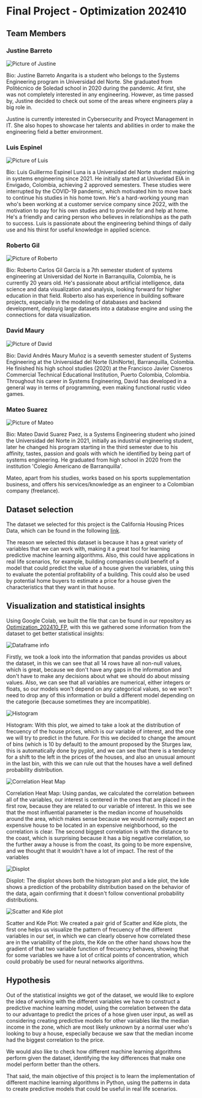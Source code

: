 # Final Project - Optimization 202410

## Team Members

### Justine Barreto

![Picture of Justine](assets/TeamPictures/Justine.jpeg)

Bio: Justine Barreto Angarita is a student who belongs to the Systems Engineering program in Universidad del Norte. She graduated from Politécnico de Soledad school in 2020 during the pandemic. At first, she was not completely interested in any engineering. However, as time passed by, Justine decided to check out some of the areas where engineers play a big role in. 

Justine is currently interested in Cybersecurity and Proyect Management in IT. She also hopes to showcase her talents and abilities in order to make the engineering field a better environment.

### Luis Espinel

![Picture of Luis](assets/TeamPictures/Luis.jpeg)

Bio: Luis Guillermo Espinel Luna is a Universidad del Norte student majoring in systems engineering since 2021. He initially started at Univeridad EIA in Envigado, Colombia, achieving 2 approved semesters. These studies were interrupted by the COVID-19 pandemic, which motivated him to move back to continue his studies in his home town. He's a hard-working young man who's been working at a customer service company since 2022, with the motivation to pay for his own studies and to provide for and help at home. He's a friendly and caring person who believes in relationships as the path to success. Luis is passionate about the engineering behind things of daily use and his thirst for useful knowledge in applied science.

### Roberto Gil

![Picture of Roberto](assets/TeamPictures/Roberto.jpeg)

Bio: Roberto Carlos Gil García is a 7th semester student of systems engineering at Universidad del Norte in Barranquilla, Colombia, he is currently 20 years old. He's passionate about artificial intelligence, data science and data visualization and analysis, looking forward for higher education in that field. Roberto also has experience in building software projects, especially in the modeling of databases and backend development, deployig large datasets into a database engine and using the connections for data visualization. 

### David Maury

![Picture of David](assets/TeamPictures/David.jpeg)

Bio: David Andrés Maury Muñoz is a seventh semester student of Systems Engineering at the Universidad del Norte (UniNorte), Barranquilla, Colombia. He finished his high school studies (2020) at the Francisco Javier Cisneros Commercial Technical Educational Institution, Puerto Colombia, Colombia. Throughout his career in Systems Engineering, David has developed in a general way in terms of programming, even making functional rustic video games.

### Mateo Suarez

![Picture of Mateo](assets/TeamPictures/Mateo.jpeg)

Bio: Mateo David Suarez Paez, is a Systems Engineering student who joined the Universidad del Norte in 2021, initially as
industrial engineering student, later he changed his program starting in the third semester due to his affinity, tastes, passion
and goals with which he identified by being part of systems engineering. He graduated from high school in 2020 from the institution 'Colegio Americano de Barranquilla'.

Mateo, apart from his studies, works based on his sports supplementation business, and offers his services/knowledge as an engineer to a Colombian company (freelance).

## Dataset selection

The dataset we selected for this project is the California Housing Prices Data, which can be found in the following [link](https://www.kaggle.com/datasets/fedesoriano/california-housing-prices-data-extra-features/code).

The reason we selected this dataset is because it has a great variety of variables that we can work with, making it a great tool for learning predictive machine learning algorithms. Also, this could have applications in real life scenarios, for example, building companies could benefit of a model that could predict the value of a house given the variables, using this to evaluate the potential profitability of a building. This could also be used by potential home buyers to estimate a price for a house given the characteristics that they want in that house.

## Visualization and statistical insights

Using Google Colab, we built the file that can be found in our repository as [Optimization_202410_FP](assets\DatasetVisualization\Optimization_202410_FP.ipynb), with this we gathered some information from the dataset to get better statistical insights:

![Dataframe info](assets/DatasetVisualization/DatasetInfo.png)

Firstly, we took a look into the information that pandas provides us about the dataset, in this we can see that all 14 rows have all non-null values, which is great, because we don't have any gaps in the information and don't have to make any decisions about what we should do about missing values. Also, we can see that all variables are numerical, either integers or floats, so our models won't depend on any categorical values, so we won't need to drop any of this information or build a different model depending on the categorie (because sometimes they are incompatible).

![Histogram](assets/DatasetVisualization/Histogram.png)

Histogram: With this plot, we aimed to take a look at the distribution of frecuency of the house prices, which is our variable of interest, and the one we will try to predict in the future. For this we decided to change the amount of bins (which is 10 by default) to the amount proposed by the Sturges law, this is automatically done by pyplot, and we can see that there is a tendency for a shift to the left in the prices of the houses, and also an unusual amount in the last bin, with this we can rule out that the houses have a well defined probability distribution.

![Correlation Heat Map](assets/DatasetVisualization/CorrelationHeatMap.png)

Correlation Heat Map: Using pandas, we calculated the correlation between all of the variables, our interest is centered in the ones that are placed in the first row, because they are related to our variable of interest. In this we see that the most influential parameter is the median income of households around the area, which makes sense because we would normally expect an expensive house to be located in an expensive neighborhood, so the correlation is clear. The second biggest correlation is with the distance to the coast, which is surprising because it has a big negative correlation, so the further away a house is from the coast, its going to be more expensive, and we thought that it wouldn't have a lot of impact. The rest of the variables

![Displot](assets/DatasetVisualization/Displot.png)

Displot: The displot shows both the histogram plot and a kde plot, the kde shows a prediction of the probability distribution based on the behavior of the data, again confirming that it doesn't follow conventional probability distributions.

![Scatter and Kde plot](assets/DatasetVisualization/ScatterKdePlots.png)

Scatter and Kde Plot: We created a pair grid of Scatter and Kde plots, the first one helps us visualize the pattern of frecuency of the different variables in our set, in which we can clearly observe how correlated these are in the variability of the plots, the Kde on the other hand shows how the gradient of that two variable function of frecuency behaves, showing that for some variables we have a lot of critical points of concentration, which could probably be used for neural networks algorithms.

## Hypothesis 

Out of the statistical insights we got of the dataset, we would like to explore the idea of working with the different variables we have to construct a predictive machine learning model, using the correlation between the data to our advantage to predict the prices of a hose given user input, as well as considering creating predictive models for other variables like the median income in the zone, which are most likely unknown by a normal user who's looking to buy a house, especially because we saw that the median income had the biggest correlation to the price.

We would also like to check how different machine learning algorithms perform given the dataset, identifying the key differences that make one model perform better than the others.

That said, the main objective of this project is to learn the implementation of different machine learning algorithms in Python, using the patterns in data to create predictive models that could be useful in real life scenarios.
